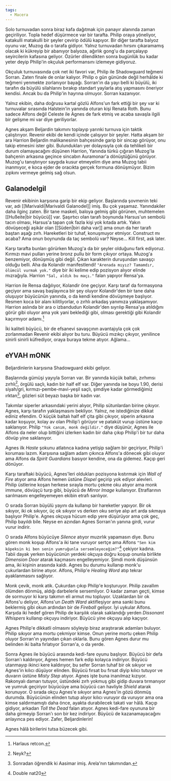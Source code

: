 ```yaml
---  
tags:  
  - Macera  
---  
```

  
Solo turnuvadan sonra biraz kafa dağıtmak için panayır alanında zaman geçiriliyor. Topla hedef düşürmece var bir tarafta. Philip oraya yöneliyor, katakulli matakulli bir şeyler çevirip ödülü kapıyor. Bir diğer tarafta balyoz oyunu var, Muzog da o tarafa gidiyor. Yalnız turnuvadan hırsını çıkaramamış olacak ki kükreyip bir abanıyor balyoza, ağırlık gong'u da parçalayıp seyircilerin kafasına geliyor. Özürler dilendikten sonra bugünlük bu kadar yeter deyip Philip'in okçuluk performansını izlemeye gidiyoruz.  
  
Okçuluk turnuvasında çok net iki favori var, Philip ile Shadowguard teğmeni Sorran. Zaten finale de onlar kalıyor. Philip o gün gününde değil herhâlde ki teğmeni yenmekte zorlanıyor bayağı. Sorran'ın da yayı belli ki büyülü, iki tarafın da büyülü silahlarını bırakıp standart yaylarla atış yapmasını öneriyor kendisi. Ancak bu da Philip'in hayrına olmuyor. Sorran kazanıyor.  
  
Yalnız ekibin, daha doğrusu kartal gözlü Alfons'un fark ettiği bir şey var ki turnuvalar sırasında Halstein'in yanında oturan kişi Renata Roth. Bunu sadece Alfons değil Celeste ile Agnes de fark etmiş ve acaba savaşla ilgili bir gelişme mi var diye geriliyorlar.  
  
Agnes akşam Beljardin takımını toplayıp yarınki turnuva için taktik çalıştırıyor. Revenir ekibi de kendi içinde çalışıyor bir şeyler. Hatta akşam bir ara Harrion Beljardin malikanesinin bahçesinde garip bir sincap görüyor, onu takip etmesini ister gibi. Bulundukları yer dolayısıyla çok da tehlikeli bir durum olamayacağını düşünen Harrion, Yanında türkü çığıran Muzog'la bahçenin arkasına geçince sincabın Auramonar'a dönüştüğünü görüyor. Muzog'u tanıştırıyor saygıda kusur etmeyelim diye ama Muzog tabii inanmıyor, e koca ejder de oracıkta gerçek formuna dönüşmüyor. Bizim zıpkını vermeye gelmiş sağ olsun.  
  
## Galanodelgil  
  
Revenir ekibinin karşısına garip bir ekip geliyor. Başlarında şovmenin teki var, adı [[Marivaldi|Marivaldi Galanodel]] imiş. Bu çok yaşamaz. Yanındakiler daha ilginç zaten. Bir tane maskeli, baloya gelmiş gibi görünen, muhtemelen [[Hußeite|bir büyücü]] var. Şaşırtıcı olan tarafı boynunda Harsus'un sembolü tacın olması, Harsus'a tapan çok fazla kişi yok kıtada artık. Yakın dövüşeceği aşikâr olan [[Süden|biri daha var]] ama onun da her tarafı baştan aşağı zırh. Hareketleri bir tuhaf, konuşmuyor etmiyor. Construct mı acaba? Ama onun boynunda da taç sembolü var? Neyse... Kill first, ask later.  
  
Karşı tarafta bunları görürken Muzog'a da bir şeyler olduğunu fark ediyoruz. Kırmızı mavi pulları yerine bronz pullu bir form çıkıyor ortaya. Muzog'a benzemiyor, dönüşmüş gibi değil. Çıkan karakterin duruşundan savaşçı olduğu belli. Aha da Kolandir manifestlendi! `"Arenada mıyız? Tamamdır, ölümcül vurmak yok."` diye bir iki kelime edip pozisyon alıyor elinde mızrağıyla. Harrion `"Sal, aldık bu maçı."` falan yapıyor Rensa'ya.  
  
Harrion ile Rensa dağılıyor, Kolandir öne geçiyor. Karşı taraf da formasyona geçiyor ama savaş başlayınca bir şey oluyor Kolandir'den bir tane daha oluşuyor büyücünün yanında, o da kendi kendine dövüşmeye başlıyor. Resmen koca bir alanı kilitliyorlar, o zırhlı arkadaş yanımıza yaklaşamıyor. Harrion aslında bir ara o izbandudun Kolandir'den sıyrılıp Rensa'ya atıldığını görür gibi oluyor ama yok yani beklediği gibi, olması gerektiği gibi Kolandir kaçırmıyor adamı.[^1]  
  
İki kaliteli büyücü, bir de efsanevi savaşçının avantajıyla çok çok zorlanmadan Revenir ekibi alıyor bu turu. Büyücü mızıkçı çıkıyor, yenilince sinirli sinirli küfrediyor, oraya buraya tekme atıyor. Ağlama...  
  
## eYVAH mONK  
  
Beljardinlerin karşısına Shadowguard ekibi geliyor.  
  
Başlarında gümüşi yayıyla Sorran var. Bir yanında küçük baltalı, zırhımsı zırhlı[^2], örgülü saçlı, kadın bir half elf var. Diğer yanında ise boyu 1.90, derisi siyah/gri, kırmızı-pembe-mavi-yeşil saçlı, şimdiye kadar görmediğimiz ırktan[^3], gözleri süt beyazı başka bir kadın var.  
  
Takımlar siperler arkasındaki yerini alıyor, Philip sütunlardan birine çıkıyor. Agnes, karşı tarafın yaklaşmasını bekliyor. Yalnız, ne istediğinize dikkat ediniz efendim. O küçük baltalı half elf çita gibi çıkıyor, siperin arkasına kadar koşuyor, kolay av olan Philip'i görüyor ve pataküt vurup üstüne kaçıp saklanıyor. Philip `"Yok canım, monk değildir."` diye düşünür, Agnes ile Alfons da neler olup bittiğini izlerken kadın bir daha çıkıp Philip'i bir tur daha dövüp yine saklanıyor.  
  
Agnes ilk *Haste* şokunu atlatınca kadına yetişip sağlam bir geçiriyor, Philip'i koruması lazım. Karşısına sağlam adam çıkınca Alfons'a dönecek gibi oluyor ama Alfons da *Spirit Guardians* basıyor kendine, ona da gidemez. Kaçıp geri dönüyor.  
  
Karşı taraftaki büyücü, Agnes'leri oldukları pozisyona kıstırmak için *Wall of Fire* atıyor ama Alfons hemen üstüne *Dispel* geçirip yok ediyor alevleri. Philip üstlerine koşan herkese sırayla mortu çekme oku atıyor ama monk immune, dövüşçü turp gibi, büyücü de *Mirror Image* kullanıyor. Etraflarının sarılmasını engelleyemeyen ekibin etrafı sarılıyor.  
  
O sırada Sorran büyülü yayını da kullanıp bir hareketler yapıyor. Bir ok sıkıyor, iki ok sıkıyor, üç ok sıkıyor vs derken oku seriye alıp art arda sıkmaya başlıyor Philip'e. Agnes okçuya hücum edip yere düşürüyor ama çok geç, Philip bayıldı bile. Neyse en azından Agnes Sorran'ın yanına girdi, vurur vurur indirir.  
  
O sırada Alfons büyücüye *Silence* atıyor muzırlık yapamasın diye. Bunu gören monk koşup Alfons'a iki tane vuruyor sertçe ama Alfons `"Sen kim köpeksin ki ben senin yumruğunla sersemleyeceğim?"`[^4] çekiyor kadına. Tabii dayak yerken büyücünün yerdeki okçuya doğru koşup onunla birlikte *Dimension Door* atarak kaçmasını engelleyemiyor. Şimdi monk düşünsün ama, iki kişinin arasında kaldı. Agnes bu durumu kullanıp monk'u çukurlardan birine atıyor. Alfons, Philip'e *Healing Word* atıp tekrar ayaklanmasını sağlıyor.  
  
Monk çevik, monk atik. Çukurdan çıkıp Philip'e koşturuyor. Philip zavallım ölümden dönmüş, aldığı darbelerle sersemliyor. O kadar zaman geçti, kimse de sormuyor ki karşı takımın eli armut mu topluyor. Uzaklardan bir ok Alfons'u deliyor, Alfons'un *Death Ward* aktifleşiyor ama sanki bunu beklermiş gibi okun ardından bir de *Fireball* geliyor. İyi uykular Alfons. Karşıda iki hedef gören Philip de karşılık olarak saklandığı yerden *Dissonant Whispers* kullanıp okçuyu indiriyor. Büyücü yine okçuyu alıp kaçıyor.  
  
Agnes Philip'e dikkatli olmasını söyleyip biraz araştırarak adamları buluyor. Philip sıkıyor ama mortu çekmiyor kimse. Onun yerine mortu çeken Philip oluyor Sorran'ın yayından çıkan oklarla. Bunu gören Agnes durur mu belinden iki balta fırlatıyor Sorran'a, o da yerde.  
  
Sonra Agnes ile büyücü arasında kedi-fare oyunu başlıyor. Büyücü bir defa Sorran'ı kaldırıyor, Agnes hemen fark edip kolayca indiriyor. Büyücü utanmayıp ikinci kere kaldırıyor, bu sefer Sorran tuhaf bir ok sıkıyor ve Agnes'in kılıcı düşüyor elinden. Büyücü fırsat bu fırsat diyip kılıcı tutuyor ve duvarın üstüne *Misty Step* atıyor. Agnes işte buna inanılmaz kızıyor. Rakonyalı damarı tutuyor, üstündeki zırh yokmuş gibi gidip duvara tırmanıyor ve yumruk geçiriyor büyücüye ama büyücü can havliyle *Shield* atarak korunuyor. O sırada okçu Agnes'e sıkıyor ama Agnes'in gözü dönmüş durumda. Büyücünün elinden tutup alıyor kılıcı vuruyor da vuruyor ama ona kimse saldırmamıştı daha önce, ayakta durabilecek takati var hâlâ. Kaçıp gidiyor, arkadan *Toll the Dead* falan atıyor. Agnes kedi-fare oyununa bir daha girmeyip Sorran'ı son bir kez indiriyor. Büyücü de kazanamayacağını anlayınca pes ediyor. Zafer, Beljardinlerin!  
  
Agnes hâlâ birilerini tutsa büzecek gibi.  
  
[^1]: Harlaus retcon.  
[^2]: Neyk?  
[^3]: Sonradan öğrendik ki Aasimar imiş. Arela'nın takımından.  
[^4]: Double nat20